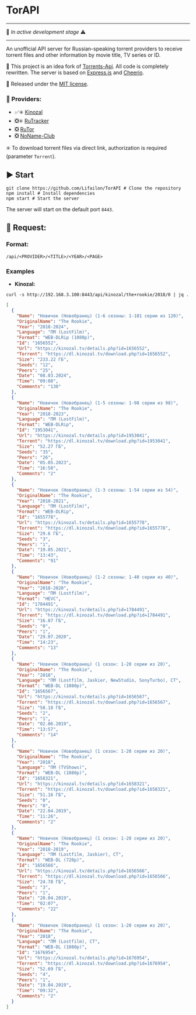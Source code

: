 # TorAPI

---

💁 *In active development stage* ⚠️

---

An unofficial API server for Russian-speaking torrent providers to receive torrent files and other information by movie title, TV series or ID.

💛 This project is an idea fork of [Torrents-Api](https://github.com/Ryuk-me/Torrents-Api). All code is completely rewritten. The server is based on [Express.js](https://github.com/expressjs/express) and [Cheerio](https://github.com/cheeriojs/cheerio).

📄 Released under the [MIT license](https://github.com/Lifailon/TorAPI/blob/rsa/LICENSE).

### 🔗 Providers:

- ✅✳️ [Kinozal](https://kinozal.tv)
- ❎✳️ [RuTracker](https://rutracker.org)
- ❎ [RuTor](https://rutor.info)
- ❎ [NoName-Club](https://nnmclub.to)

✳️ To download torrent files via direct link, authorization is required (parameter `Torrent`).

## ▶️ Start

```shell
git clone https://github.com/Lifailon/TorAPI # Clone the repository
npm install # Install dependencies
npm start # Start the server
```

The server will start on the default port `8443`.

## 🚀 Request:

### Format:

```
/api/<PROVIDER>/<TITLE>/<YEAR>/<PAGE>
```

### Examples

- **Kinozal:**

`curl -s http://192.168.3.100:8443/api/kinozal/the+rookie/2018/0 | jq .`

```json
[
  {
    "Name": "Новичок (Новобранец) (1-6 сезоны: 1-101 серии из 120)",
    "OriginalName": "The Rookie",
    "Year": "2018-2024",
    "Language": "ПМ (LostFilm)",
    "Format": "WEB-DLRip (1080p)",
    "Id": "1656552",
    "Url": "https://kinozal.tv/details.php?id=1656552",
    "Torrent": "https://dl.kinozal.tv/download.php?id=1656552",
    "Size": "233.22 ГБ",
    "Seeds": "12",
    "Peers": "25",
    "Date": "08.03.2024",
    "Time": "09:08",
    "Comments": "130"
  },
  {
    "Name": "Новичок (Новобранец) (1-5 сезоны: 1-98 серии из 98)",
    "OriginalName": "The Rookie",
    "Year": "2018-2023",
    "Language": "ПМ (LostFilm)",
    "Format": "WEB-DLRip",
    "Id": "1953041",
    "Url": "https://kinozal.tv/details.php?id=1953041",
    "Torrent": "https://dl.kinozal.tv/download.php?id=1953041",
    "Size": "52.27 ГБ",
    "Seeds": "35",
    "Peers": "26",
    "Date": "05.05.2023",
    "Time": "16:58",
    "Comments": "2"
  },
  {
    "Name": "Новичок (Новобранец) (1-3 сезоны: 1-54 серии из 54)",
    "OriginalName": "The Rookie",
    "Year": "2018-2021",
    "Language": "ПМ (LostFilm)",
    "Format": "WEB-DLRip",
    "Id": "1655778",
    "Url": "https://kinozal.tv/details.php?id=1655778",
    "Torrent": "https://dl.kinozal.tv/download.php?id=1655778",
    "Size": "29.6 ГБ",
    "Seeds": "3",
    "Peers": "1",
    "Date": "19.05.2021",
    "Time": "13:43",
    "Comments": "91"
  },
  {
    "Name": "Новичок (Новобранец) (1-2 сезоны: 1-40 серии из 40)",
    "OriginalName": "The Rookie",
    "Year": "2018-2020",
    "Language": "ПМ (Lostfilm)",
    "Format": "HEVC",
    "Id": "1784491",
    "Url": "https://kinozal.tv/details.php?id=1784491",
    "Torrent": "https://dl.kinozal.tv/download.php?id=1784491",
    "Size": "16.87 ГБ",
    "Seeds": "0",
    "Peers": "1",
    "Date": "29.07.2020",
    "Time": "14:23",
    "Comments": "13"
  },
  {
    "Name": "Новичок (Новобранец) (1 сезон: 1-20 серии из 20)",
    "OriginalName": "The Rookie",
    "Year": "2018",
    "Language": "ПМ (Lostfilm, Jaskier, NewStudio, SonyTurbo), СТ",
    "Format": "WEB-DL (1080p)",
    "Id": "1656567",
    "Url": "https://kinozal.tv/details.php?id=1656567",
    "Torrent": "https://dl.kinozal.tv/download.php?id=1656567",
    "Size": "58.18 ГБ",
    "Seeds": "2",
    "Peers": "1",
    "Date": "02.06.2019",
    "Time": "13:57",
    "Comments": "14"
  },
  {
    "Name": "Новичок (Новобранец) (1 сезон: 1-20 серии из 20)",
    "OriginalName": "The Rookie",
    "Year": "2018",
    "Language": "ПМ (TVShows)",
    "Format": "WEB-DL (1080p)",
    "Id": "1658321",
    "Url": "https://kinozal.tv/details.php?id=1658321",
    "Torrent": "https://dl.kinozal.tv/download.php?id=1658321",
    "Size": "51.16 ГБ",
    "Seeds": "0",
    "Peers": "0",
    "Date": "22.04.2019",
    "Time": "11:26",
    "Comments": "2"
  },
  {
    "Name": "Новичок (Новобранец) (1 сезон: 1-20 серии из 20)",
    "OriginalName": "The Rookie",
    "Year": "2018-2019",
    "Language": "ПМ (Lostfilm, Jaskier), СТ",
    "Format": "WEB-DL (720p)",
    "Id": "1656566",
    "Url": "https://kinozal.tv/details.php?id=1656566",
    "Torrent": "https://dl.kinozal.tv/download.php?id=1656566",
    "Size": "24.78 ГБ",
    "Seeds": "3",
    "Peers": "1",
    "Date": "20.04.2019",
    "Time": "02:07",
    "Comments": "22"
  },
  {
    "Name": "Новичок (Новобранец) (1 сезон: 1-20 серии из 20)",
    "OriginalName": "The Rookie",
    "Year": "2018",
    "Language": "ПМ (Lostfilm), СТ",
    "Format": "WEB-DL (1080p)",
    "Id": "1676954",
    "Url": "https://kinozal.tv/details.php?id=1676954",
    "Torrent": "https://dl.kinozal.tv/download.php?id=1676954",
    "Size": "52.69 ГБ",
    "Seeds": "4",
    "Peers": "1",
    "Date": "19.04.2019",
    "Time": "09:32",
    "Comments": "2"
  }
]
```